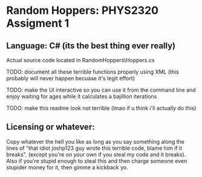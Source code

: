 Random Hoppers: PHYS2320 Assigment 1
=====================================

Language: C# (its the best thing ever really)
----------------------------------------------

Actual source code located in RandomHoppers\Hoppers.cs

TODO: document all these terrible functions properly using XML (this probably will never happen becuase it's legit effort)

TODO: make the UI interactive so you can use it from the command line and enjoy waiting for ages while it calculates a bajillion iterations

TODO: make this readme look not terrible (lmao if u think i'll actually do this)

Licensing or whatever:
-------------------------
Copy whatever the hell you like as long as you say something along the lines of "that idiot joshp123 guy wrote this terrible code, blame him if it breaks". (except you're on your own if you steal my code and it breaks). Also if you're stupid enough to steal this and then charge someone even stupider money for it, then gimme a kickback yo.
